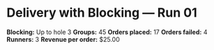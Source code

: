 # Delivery with Blocking — Run 01

**Blocking:** Up to hole 3 
**Groups:** 45
**Orders placed:** 17
**Orders failed:** 4
**Runners:** 3
**Revenue per order:** $25.00